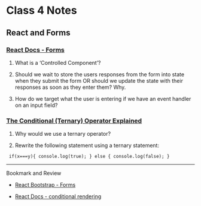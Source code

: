 # Class 4 Notes

## React and Forms

### [React Docs - Forms](https://reactjs.org/docs/forms.html)

1. What is a ‘Controlled Component’?

1. Should we wait to store the users responses from the form into state when they submit the form OR should we update the state with their responses as soon as they enter them? Why.

1. How do we target what the user is entering if we have an event handler on an input field?

### [The Conditional (Ternary) Operator Explained](https://codeburst.io/javascript-the-conditional-ternary-operator-explained-cac7218beeff)

1. Why would we use a ternary operator?

1. Rewrite the following statement using a ternary statement:

`` 
if(x===y){
  console.log(true);
} else {
  console.log(false);
}
``

---

Bookmark and Review

- [React Bootstrap - Forms](https://react-bootstrap.github.io/forms/overview/)

- [React Docs - conditional rendering](https://reactjs.org/docs/conditional-rendering.html)